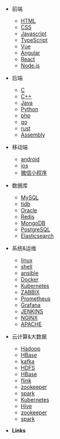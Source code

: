 * 前端
  * [HTML](pages/Frontend/Html/Index.md)
  * [CSS](pages/Frontend/Css/Index.md)
  * [Javascript](pages/Frontend/Javascript/Index.md)
  * [TypeScript](pages/Frontend/TypeScript/Index.md)
  * [Vue](pages/Frontend/Vue/Index.md)
  * [Angular](pages/Frontend/Angular/Index.md)
  * [React](pages/Frontend/React/Index.md)
  * [Node.js](pages/Frontend/NodeJs/Index.md)



* 后端
  * [C](pages/Frontend/Html/Index.md)
  * [C++](pages/Frontend/Html/Index.md)
  * [Java](pages/Frontend/Html/Index.md)
  * [Python](pages/Frontend/Html/Index.md)
  * [php](pages/Frontend/Html/Index.md)
  * [go](pages/Frontend/Html/Index.md)
  * [rust](pages/Frontend/Html/Index.md)
  * [Assembly](pages/Frontend/Html/Index.md)



* 移动端
  * [android](zh-cn/configuration.md)
  * [ios](zh-cn/themes.md)
  * [微信小程序](zh-cn/plugins.md)



* 数据库
  * [MySQL](zh-cn/configuration.md)
  * [tidb](zh-cn/themes.md)
  * [Oracle](zh-cn/themes.md)
  * [Redis](zh-cn/plugins.md)
  * [MongoDB](zh-cn/markdown.md)
  * [PostgreSQL](zh-cn/language-highlight.md)
  * [Elasticsearch](zh-cn/themes.md)




* 系统&运维
  * [linux](zh-cn/configuration.md)
  * [shell](zh-cn/themes.md)
  * [ansible](zh-cn/plugins.md)
  * [Docker](zh-cn/markdown.md)
  * [Kubernetes](zh-cn/markdown.md)
  * [ZABBIX](zh-cn/plugins.md)
  * [Prometheus](zh-cn/plugins.md)
  * [Grafana](zh-cn/plugins.md)
  * [JENKINS](zh-cn/plugins.md)
  * [NGINX](zh-cn/plugins.md)
  * [APACHE](zh-cn/plugins.md)



* 云计算&大数据
  * [Hadoop](zh-cn/configuration.md)
  * [HBase](zh-cn/themes.md)
  * [kafka](zh-cn/plugins.md)
  * [HDFS](zh-cn/markdown.md)
  * [HBase](zh-cn/configuration.md)
  * [flink](zh-cn/themes.md)
  * [zookeeper](zh-cn/plugins.md)
  * [spark](zh-cn/markdown.md)
  * [Kubernetes](zh-cn/markdown.md)
  * [Hive](zh-cn/themes.md)
  * [zookeeper](zh-cn/plugins.md)
  * [spark](zh-cn/markdown.md)






- **Links**

